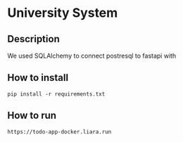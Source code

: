 # University System

## Description

We used SQLAlchemy to connect postresql to fastapi with

## How to install

```
pip install -r requirements.txt
```

## How to run

```
https://todo-app-docker.liara.run
```

